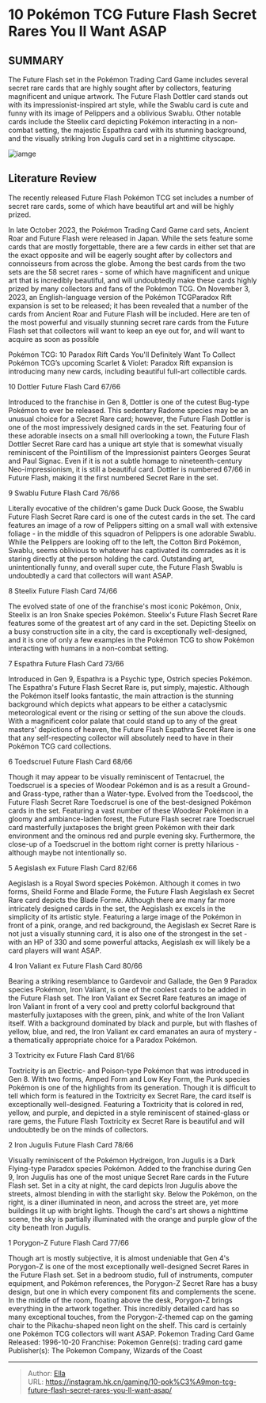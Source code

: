# 10 Pokémon TCG Future Flash Secret Rares You ll Want ASAP


## SUMMARY 


 The Future Flash set in the Pokémon Trading Card Game includes several secret rare cards that are highly sought after by collectors, featuring magnificent and unique artwork. 
 The Future Flash Dottler card stands out with its impressionist-inspired art style, while the Swablu card is cute and funny with its image of Pelippers and a oblivious Swablu. 
 Other notable cards include the Steelix card depicting Pokémon interacting in a non-combat setting, the majestic Espathra card with its stunning background, and the visually striking Iron Jugulis card set in a nighttime cityscape. 

![iamge](https://static1.srcdn.com/wordpress/wp-content/uploads/2023/11/10-pok-mon-tcg-future-flash-secret-rares-you-ll-want-asap.jpg)

## Literature Review

The recently released Future Flash Pokémon TCG set includes a number of secret rare cards, some of which have beautiful art and will be highly prized.




In late October 2023, the Pokémon Trading Card Game card sets, Ancient Roar and Future Flash were released in Japan. While the sets feature some cards that are mostly forgettable, there are a few cards in either set that are the exact opposite and will be eagerly sought after by collectors and connoisseurs from across the globe. Among the best cards from the two sets are the 58 secret rares - some of which have magnificent and unique art that is incredibly beautiful, and will undoubtedly make these cards highly prized by many collectors and fans of the Pokémon TCG.
On November 3, 2023, an English-language version of the Pokémon TCGParadox Rift expansion is set to be released; it has been revealed that a number of the cards from Ancient Roar and Future Flash will be included. Here are ten of the most powerful and visually stunning secret rare cards from the Future Flash set that collectors will want to keep an eye out for, and will want to acquire as soon as possible
            
 
 Pokémon TCG: 10 Paradox Rift Cards You&#39;ll Definitely Want To Collect 
Pokémon TCG’s upcoming Scarlet &amp; Violet: Paradox Rift expansion is introducing many new cards, including beautiful full-art collectible cards.













 








 10  Dottler 
Future Flash Card 67/66
        

Introduced to the franchise in Gen 8, Dottler is one of the cutest Bug-type Pokémon to ever be released. This sedentary Radome species may be an unusual choice for a Secret Rare card; however, the Future Flash Dottler is one of the most impressively designed cards in the set. Featuring four of these adorable insects on a small hill overlooking a town, the Future Flash Dottler Secret Rare card has a unique art style that is somewhat visually reminiscent of the Pointillism of the Impressionist painters Georges Seurat and Paul Signac. Even if it is not a subtle homage to nineteenth-century Neo-impressionism, it is still a beautiful card. Dottler is numbered 67/66 in Future Flash, making it the first numbered Secret Rare in the set.





 9  Swablu 
Future Flash Card 76/66
        

Literally evocative of the children&#39;s game Duck Duck Goose, the Swablu Future Flash Secret Rare card is one of the cutest cards in the set. The card features an image of a row of Pelippers sitting on a small wall with extensive foliage - in the middle of this squadron of Pelippers is one adorable Swablu. While the Pelippers are looking off to the left, the Cotton Bird Pokémon, Swablu, seems oblivious to whatever has captivated its comrades as it is staring directly at the person holding the card. Outstanding art, unintentionally funny, and overall super cute, the Future Flash Swablu is undoubtedly a card that collectors will want ASAP.





 8  Steelix 
Future Flash Card 74/66


 







The evolved state of one of the franchise&#39;s most iconic Pokémon, Onix, Steelix is an Iron Snake species Pokémon. Steelix&#39;s Future Flash Secret Rare features some of the greatest art of any card in the set. Depicting Steelix on a busy construction site in a city, the card is exceptionally well-designed, and it is one of only a few examples in the Pokémon TCG to show Pokémon interacting with humans in a non-combat setting.





 7  Espathra 
Future Flash Card 73/66
        

Introduced in Gen 9, Espathra is a Psychic type, Ostrich species Pokémon. The Espathra&#39;s Future Flash Secret Rare is, put simply, majestic. Although the Pokémon itself looks fantastic, the main attraction is the stunning background which depicts what appears to be either a cataclysmic meteorological event or the rising or setting of the sun above the clouds. With a magnificent color palate that could stand up to any of the great masters&#39; depictions of heaven, the Future Flash Espathra Secret Rare is one that any self-respecting collector will absolutely need to have in their Pokémon TCG card collections.





 6  Toedscruel 
Future Flash Card 68/66
        

Though it may appear to be visually reminiscent of Tentacruel, the Toedscruel is a species of Woodear Pokémon and is as a result a Ground- and Grass-type, rather than a Water-type. Evolved from the Toedscool, the Future Flash Secret Rare Toedscruel is one of the best-designed Pokémon cards in the set. Featuring a vast number of these Woodear Pokémon in a gloomy and ambiance-laden forest, the Future Flash secret rare Toedscruel card masterfully juxtaposes the bright green Pokémon with their dark environment and the ominous red and purple evening sky. Furthermore, the close-up of a Toedscruel in the bottom right corner is pretty hilarious - although maybe not intentionally so.





 5  Aegislash ex 
Future Flash Card 82/66
        

Aegislash is a Royal Sword species Pokémon. Although it comes in two forms, Sheild Forme and Blade Forme, the Future Flash Aegislash ex Secret Rare card depicts the Blade Forme. Although there are many far more intricately designed cards in the set, the Aegislash ex excels in the simplicity of its artistic style. Featuring a large image of the Pokémon in front of a pink, orange, and red background, the Aegislash ex Secret Rare is not just a visually stunning card, it is also one of the strongest in the set - with an HP of 330 and some powerful attacks, Aegislash ex will likely be a card players will want ASAP.





 4  Iron Valiant ex 
Future Flash Card 80/66
        

Bearing a striking resemblance to Gardevoir and Gallade, the Gen 9 Paradox species Pokémon, Iron Valiant, is one of the coolest cards to be added in the Future Flash set. The Iron Valiant ex Secret Rare features an image of Iron Valiant in front of a very cool and pretty colorful background that masterfully juxtaposes with the green, pink, and white of the Iron Valiant itself. With a background dominated by black and purple, but with flashes of yellow, blue, and red, the Iron Valiant ex card emanates an aura of mystery - a thematically appropriate choice for a Paradox Pokémon.





 3  Toxtricity ex 
Future Flash Card 81/66


 







Toxtricity is an Electric- and Poison-type Pokémon that was introduced in Gen 8. With two forms, Amped Form and Low Key Form, the Punk species Pokémon is one of the highlights from its generation. Though it is difficult to tell which form is featured in the Toxtricity ex Secret Rare, the card itself is exceptionally well-designed. Featuring a Toxtricity that is colored in red, yellow, and purple, and depicted in a style reminiscent of stained-glass or rare gems, the Future Flash Toxtricity ex Secret Rare is beautiful and will undoubtedly be on the minds of collectors.





 2  Iron Jugulis 
Future Flash Card 78/66
        

Visually reminiscent of the Pokémon Hydreigon, Iron Jugulis is a Dark Flying-type Paradox species Pokémon. Added to the franchise during Gen 9, Iron Jugulis has one of the most unique Secret Rare cards in the Future Flash set. Set in a city at night, the card depicts Iron Jugulis above the streets, almost blending in with the starlight sky. Below the Pokémon, on the right, is a diner illuminated in neon, and across the street are, yet more buildings lit up with bright lights. Though the card&#39;s art shows a nighttime scene, the sky is partially illuminated with the orange and purple glow of the city beneath Iron Jugulis.





 1  Porygon-Z 
Future Flash Card 77/66


 







Though art is mostly subjective, it is almost undeniable that Gen 4&#39;s Porygon-Z is one of the most exceptionally well-designed Secret Rares in the Future Flash set. Set in a bedroom studio, full of instruments, computer equipment, and Pokémon references, the Porygon-Z Secret Rare has a busy design, but one in which every component fits and complements the scene. In the middle of the room, floating above the desk, Porygon-Z brings everything in the artwork together. This incredibly detailed card has so many exceptional touches, from the Porygon-Z-themed cap on the gaming chair to the Pikachu-shaped neon light on the shelf. This card is certainly one Pokémon TCG collectors will want ASAP.
               Pokemon Trading Card Game   Released:   1996-10-20    Franchise:   Pokemon    Genre(s):   trading card game    Publisher(s):   The Pokemon Company, Wizards of the Coast      

---

> Author: [Ella](https://instagram.hk.cn/)  
> URL: https://instagram.hk.cn/gaming/10-pok%C3%A9mon-tcg-future-flash-secret-rares-you-ll-want-asap/  

